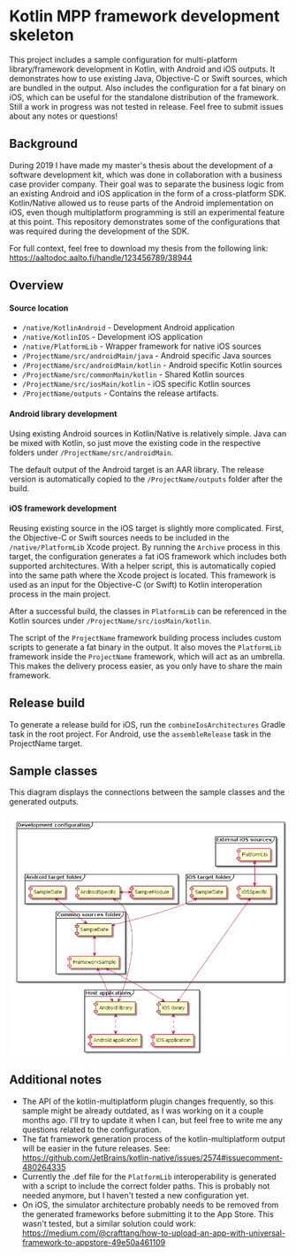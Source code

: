 # Kotlin MPP framework development skeleton

This project includes a sample configuration for multi-platform library/framework development in Kotlin, with Android and iOS outputs. It demonstrates how to use existing Java, Objective-C or Swift sources, which are bundled in the output. Also includes the configuration for a fat binary on iOS, which can be useful for the standalone distribution of the framework. Still a work in progress was not tested in release. Feel free to submit issues about any notes or questions!

## Background

During 2019 I have made my master's thesis about the development of a software development kit, which was done in collaboration with a business case provider company. Their goal was to separate the business logic from an existing Android and iOS application in the form of a cross-platform SDK. Kotlin/Native allowed us to reuse parts of the Android implementation on iOS, even though multiplatform programming is still an experimental feature at this point. This repository demonstrates some of the configurations that was required during the development of the SDK.

For full context, feel free to download my thesis from the following link: https://aaltodoc.aalto.fi/handle/123456789/38944

## Overview

#### Source location

- `/native/KotlinAndroid` - Development Android application
- `/native/KotlinIOS` - Development iOS application
- `/native/PlatformLib` - Wrapper framework for native iOS sources
- `/ProjectName/src/androidMain/java` - Android specific Java sources
- `/ProjectName/src/androidMain/kotlin` - Android specific Kotlin sources
- `/ProjectName/src/commonMain/kotlin` - Shared Kotlin sources
- `/ProjectName/src/iosMain/kotlin` - iOS specific Kotlin sources
- `/ProjectName/outputs` - Contains the release artifacts.

#### Android library development

Using existing Android sources in Kotlin/Native is relatively simple. Java can be mixed with Kotlin, so just move the existing code in the respective folders under `/ProjectName/src/androidMain`.

The default output of the Android target is an AAR library. The release version is automatically copied to the `/ProjectName/outputs` folder after the build.

#### iOS framework development

Reusing existing source in the iOS target is slightly more complicated. First, the Objective-C or Swift sources needs to be included in the `/native/PlatformLib` Xcode project. By running the `Archive` process in this target, the configuration generates a fat iOS framework which includes both supported architectures. With a helper script, this is automatically copied into the same path where the Xcode project is located. This framework is used as an input for the Objective-C (or Swift) to Kotlin interoperation process in the main project.

After a successful build, the classes in `PlatformLib` can be referenced in the Kotlin sources under `/ProjectName/src/iosMain/kotlin`.

The script of the `ProjectName` framework building process includes custom scripts to generate a fat binary in the output. It also moves the `PlatformLib` framework inside the `ProjectName` framework, which will act as an umbrella. This makes the delivery process easier, as you only have to share the main framework.

## Release build

To generate a release build for iOS, run the `combineIosArchitectures` Gradle task in the root project. For Android, use the `assembleRelease` task in the ProjectName target.

## Sample classes

This diagram displays the connections between the sample classes and the generated outputs. 

![Arch](docs/Components/Components.png)

## Additional notes

- The API of the kotlin-multiplatform plugin changes frequently, so this sample might be already outdated, as I was working on it a couple months ago. I'll try to update it when I can, but feel free to write me any questions related to the configuration.
- The fat framework generation process of the kotlin-multiplatform output will be easier in the future releases. See: https://github.com/JetBrains/kotlin-native/issues/2574#issuecomment-480264335
- Currently the .def file for the `PlatformLib` interoperability is generated with a script to include the correct folder paths. This is probably not needed anymore, but I haven't tested a new configuration yet.
- On iOS, the simulator architecture probably needs to be removed from the generated frameworks before submitting it to the App Store. This wasn't tested, but a similar solution could work: https://medium.com/@crafttang/how-to-upload-an-app-with-universal-framework-to-appstore-49e50a461109
